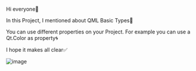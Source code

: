 Hi everyone💫

In this Project, I mentioned about QML Basic Types💮

You can use different properties on your Project. For example you can use a Qt.Color as property🌀

I hope it makes all clear✅

![image](https://github.com/fatmazayrek/Qt_Quick_and_QML_for_Beginners/assets/91613858/b2a1e38d-b727-42cd-a3c3-6d876a86cec1)
